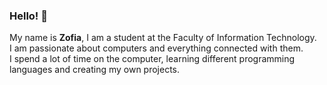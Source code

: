 ### Hello! 👋

My name is __Zofia__, I am a student at the Faculty of Information Technology.  
I am passionate about computers and everything connected with them.  
I spend a lot of time on the computer, learning different programming languages and creating my own projects.
